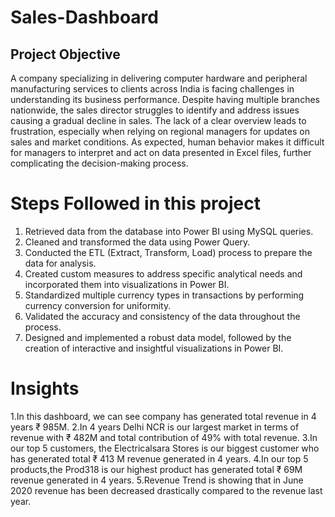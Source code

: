 # Sales-Dashboard
## Project Objective
A company specializing in delivering computer hardware and peripheral manufacturing services to clients across India is facing challenges in understanding its business performance. Despite having multiple branches nationwide, the sales director struggles to identify and address issues causing a gradual decline in sales. The lack of a clear overview leads to frustration, especially when relying on regional managers for updates on sales and market conditions. As expected, human behavior makes it difficult for managers to interpret and act on data presented in Excel files, further complicating the decision-making process.
# Steps Followed in this project
1. Retrieved data from the database into Power BI using MySQL queries.
2. Cleaned and transformed the data using Power Query.
3. Conducted the ETL (Extract, Transform, Load) process to prepare the data for analysis.
4. Created custom measures to address specific analytical needs and incorporated them into visualizations in Power BI.
5. Standardized multiple currency types in transactions by performing currency conversion for uniformity.
6. Validated the accuracy and consistency of the data throughout the process.
7. Designed and implemented a robust data model, followed by the creation of interactive and insightful visualizations in Power BI.

# Insights
1.In this dashboard, we can see company has generated total revenue in 4 years ₹ 985M.
2.In 4 years Delhi NCR is our largest market in terms of revenue with ₹ 482M and total contribution of 49% with total revenue. 
3.In our top 5 customers, the Electricalsara Stores is our biggest customer who has generated total ₹ 413 M revenue generated in 4 years.
4.In our top 5 products,the Prod318 is our highest product has generated total ₹ 69M revenue generated in 4 years.
5.Revenue Trend is showing that in June 2020 revenue has been decreased drastically compared to the revenue last year. 

